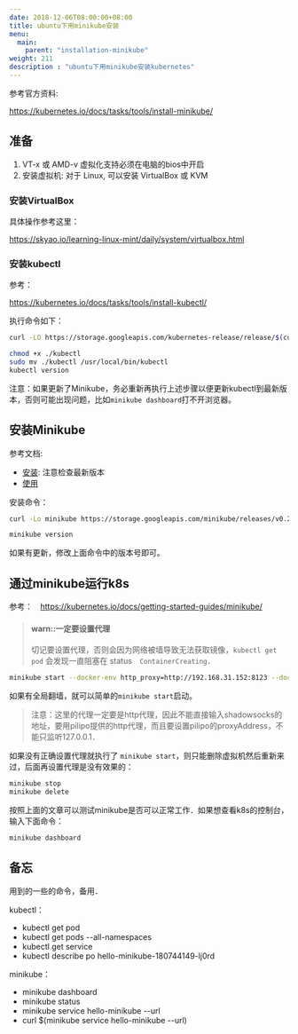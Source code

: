 ```yaml
---
date: 2018-12-06T08:00:00+08:00
title: ubuntu下用minikube安装
menu:
  main:
    parent: "installation-minikube"
weight: 211
description : "ubuntu下用minikube安装kubernetes"
---
```



参考官方资料:

https://kubernetes.io/docs/tasks/tools/install-minikube/

## 准备

1. VT-x 或 AMD-v 虚拟化支持必须在电脑的bios中开启
2. 安装虚拟机: 对于 Linux, 可以安装 VirtualBox 或 KVM

### 安装VirtualBox

具体操作参考这里：

https://skyao.io/learning-linux-mint/daily/system/virtualbox.html

### 安装kubectl

参考：

https://kubernetes.io/docs/tasks/tools/install-kubectl/

执行命令如下：

```bash
curl -LO https://storage.googleapis.com/kubernetes-release/release/$(curl -s https://storage.googleapis.com/kubernetes-release/release/stable.txt)/bin/linux/amd64/kubectl

chmod +x ./kubectl
sudo mv ./kubectl /usr/local/bin/kubectl
kubectl version
```

注意：如果更新了Minikube，务必重新再执行上述步骤以便更新kubectl到最新版本，否则可能出现问题，比如`minikube dashboard`打不开浏览器。

## 安装Minikube

参考文档:

- [安装](https://github.com/kubernetes/minikube/releases): 注意检查最新版本
- [使用](https://github.com/kubernetes/minikube/blob/v0.23.0/README.md)

安装命令：

```bash
curl -Lo minikube https://storage.googleapis.com/minikube/releases/v0.25.0/minikube-linux-amd64 && chmod +x minikube && sudo mv minikube /usr/local/bin/

minikube version
```

如果有更新，修改上面命令中的版本号即可。

## 通过minikube运行k8s

参考：　https://kubernetes.io/docs/getting-started-guides/minikube/

> #### warn::一定要设置代理
>
> 切记要设置代理，否则会因为网络被墙导致无法获取镜像，`kubectl get pod` 会发现一直阻塞在 status　`ContainerCreating`．

```bash
minikube start --docker-env http_proxy=http://192.168.31.152:8123 --docker-env https_proxy=http://192.168.31.152:8123 --docker-env no_proxy=localhost,127.0.0.1,::1,192.168.31.0/24,192.168.99.0/24
```

如果有全局翻墙，就可以简单的`minikube start`启动。

> 注意：这里的代理一定要是http代理，因此不能直接输入shadowsocks的地址，要用pilipo提供的http代理，而且要设置pilipo的proxyAddress，不能只监听127.0.0.1．

如果没有正确设置代理就执行了 `minikube start`，则只能删除虚拟机然后重新来过，后面再设置代理是没有效果的：

```bash
minikube stop
minikube delete
```

按照上面的文章可以测试minikube是否可以正常工作．如果想查看k8s的控制台，输入下面命令：

```bash
minikube dashboard
```

## 备忘

用到的一些的命令，备用．

kubectl：

- kubectl get pod
- kubectl get pods --all-namespaces
- kubectl get service
- kubectl describe po hello-minikube-180744149-lj0rd

minikube：

- minikube dashboard
- minikube status
- minikube service hello-minikube --url
- curl $(minikube service hello-minikube --url)
